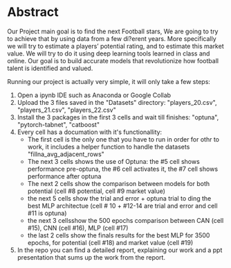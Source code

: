# Abstract
Our Project main goal is to find the next Football stars, We are going to try to achieve that by
using data from a few di?erent years. More specifically we will try to estimate a players’
potential rating, and to estimate this market value. We will try to do it using deep learning
tools learned in class and online. Our goal is to build accurate models that revolutionize
how football talent is identified and valued.


Running our project is actually very simple, it will only take a few steps:
1) Open a ipynb IDE such as Anaconda or Google Collab
2) Upload the 3 files saved in the "Datasets" directory: "players_20.csv", "players_21.csv", "players_22.csv"
3) Install the 3 packages in the first 3 cells and wait till finishes: "optuna", "pytorch-tabnet", "catboost"
4) Every cell has a documation with it's functionallity:
   * The first cell is the only one that you have to run in order for othr to work, it includes a helper function to handle the datasets "fillna_avg_adjacent_rows"
   * The next 3 cells shows the use of Optuna: the #5 cell shows performance pre-optuna, the #6 cell activates it, the #7 cell shows performance after optuna
   * The next 2 cells show the comparison between models for both potential (cell #8 potential,  cell #9 market value)
   * the next 5 cells show the trial and error + optuna trial to ding the best MLP architectue (cell # 10 + #12-14 are trial and error and cell #11 is optuna)
   * the next 3 cellsshow the 500 epochs comparison between CAN (cell #15), CNN (cell #16), MLP (cell #17)
   * the last 2 cells show the finals results for the best MLP for 3500 epochs, for potential (cell #18) and market value (cell #19)
5) In the repo you can find a detailed report, explaining our work and a ppt presentation that sums up the work from the report.
